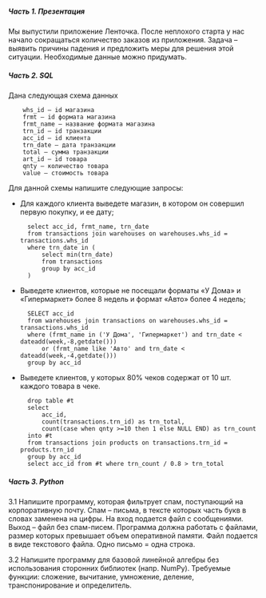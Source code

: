 ##### Часть 1. Презентация

Мы выпустили приложение Ленточка. После неплохого старта у нас начало сокращаться количество заказов из приложения.
Задача – выявить причины падения и предложить меры для решения этой ситуации. Необходимые данные можно придумать.

##### Часть 2. SQL
Дана следующая схема данных

		whs_id – id магазина
		frmt – id формата магазина
		frmt_name – название формата магазина
		trn_id – id транзакции
		acc_id – id клиента
		trn_date – дата транзакции
		total – сумма транзакции
		art_id – id товара
		qnty – количество товара
		value – стоимость товара

Для данной схемы напишите следующие запросы:
- Для каждого клиента выведете магазин, в котором он совершил
первую покупку, и ее дату;

		select acc_id, frmt_name, trn_date 
		from transactions join warehouses on warehouses.whs_id = transactions.whs_id
		where trn_date in ( 
			select min(trn_date) 
			from transactions 
			group by acc_id 
		)

- Выведете клиентов, которые не посещали форматы «У Дома» и
«Гипермаркет» более 8 недель и формат «Авто» более 4 недель;

		SELECT acc_id
		from warehouses join transactions on warehouses.whs_id = transactions.whs_id
		where (frmt_name in ('У Дома', 'Гипермаркет') and trn_date < dateadd(week,-8,getdate()))
			or (frmt_name like 'Авто' and trn_date < dateadd(week,-4,getdate()))
		group by acc_id

- Выведете клиентов, у которых 80% чеков содержат от 10 шт. каждого
товара в чеке.

		drop table #t
		select
			acc_id, 
			count(transactions.trn_id) as trn_total, 
			count(case when qnty >=10 then 1 else NULL END) as trn_count
		into #t
		from transactions join products on transactions.trn_id = products.trn_id
		group by acc_id
		select acc_id from #t where trn_count / 0.8 > trn_total

##### Часть 3. Python

3.1 Напишите программу, которая фильтрует спам, поступающий на корпоративную почту. Спам – письма, в тексте которых часть букв в
словах заменена на цифры. На вход подается файл с сообщениями.
Выход – файл без спам-писем.
Программа должна работать с файлами, размер которых превышает объем оперативной памяти. Файл подается в виде текстового файла.  Одно письмо = одна строка. 

3.2 Напишите программу для базовой линейной алгебры без использования сторонних библиотек (напр. NumPy).
Требуемые функции: сложение, вычитание, умножение, деление, транспонирование и определитель.

